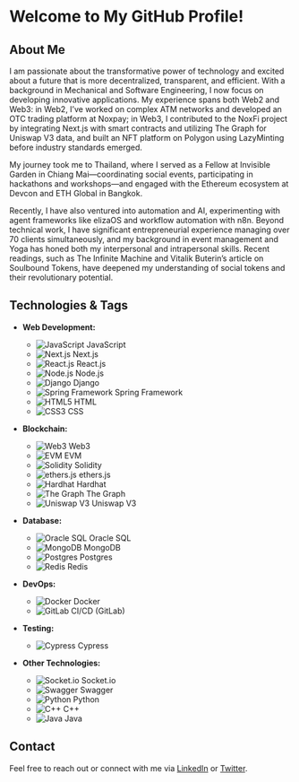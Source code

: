 # Welcome to My GitHub Profile!

## About Me

I am passionate about the transformative power of technology and excited about a future that is more decentralized, transparent, and efficient. With a background in Mechanical and Software Engineering, I now focus on developing innovative applications. My experience spans both Web2 and Web3: in Web2, I’ve worked on complex ATM networks and developed an OTC trading platform at Noxpay; in Web3, I contributed to the NoxFi project by integrating Next.js with smart contracts and utilizing The Graph for Uniswap V3 data, and built an NFT platform on Polygon using LazyMinting before industry standards emerged.

My journey took me to Thailand, where I served as a Fellow at Invisible Garden in Chiang Mai—coordinating social events, participating in hackathons and workshops—and engaged with the Ethereum ecosystem at Devcon and ETH Global in Bangkok.

Recently, I have also ventured into automation and AI, experimenting with agent frameworks like elizaOS and workflow automation with n8n. Beyond technical work, I have significant entrepreneurial experience managing over 70 clients simultaneously, and my background in event management and Yoga has honed both my interpersonal and intrapersonal skills. Recent readings, such as The Infinite Machine and Vitalik Buterin’s article on Soulbound Tokens, have deepened my understanding of social tokens and their revolutionary potential.

## Technologies & Tags

- **Web Development:**
  - ![JavaScript](https://img.shields.io/badge/JavaScript-F7DF1C?style=for-the-badge&logo=javascript&logoColor=black) JavaScript
  - ![Next.js](https://img.shields.io/badge/Next.js-000000?style=for-the-badge&logo=nextdotjs&logoColor=white) Next.js
  - ![React.js](https://img.shields.io/badge/React-61DAFB?style=for-the-badge&logo=react&logoColor=black) React.js
  - ![Node.js](https://img.shields.io/badge/Node.js-339933?style=for-the-badge&logo=nodedotjs&logoColor=white) Node.js
  - ![Django](https://img.shields.io/badge/Django-092E20?style=for-the-badge&logo=django&logoColor=white) Django
  - ![Spring Framework](https://img.shields.io/badge/Spring_Framework-6DB33F?style=for-the-badge&logo=spring&logoColor=white) Spring Framework
  - ![HTML5](https://img.shields.io/badge/HTML5-E34F26?style=for-the-badge&logo=html5&logoColor=white) HTML
  - ![CSS3](https://img.shields.io/badge/CSS3-1572B6?style=for-the-badge&logo=css3&logoColor=white) CSS

- **Blockchain:**
  - ![Web3](https://img.shields.io/badge/Web3-000000?style=for-the-badge&logo=web3&logoColor=white) Web3
  - ![EVM](https://img.shields.io/badge/EVM-8C8C8C?style=for-the-badge&logo=ethereum&logoColor=white) EVM
  - ![Solidity](https://img.shields.io/badge/Solidity-363636?style=for-the-badge&logo=solidity&logoColor=white) Solidity
  - ![ethers.js](https://img.shields.io/badge/ethers.js-8C8C8C?style=for-the-badge&logo=ethereum&logoColor=white) ethers.js
  - ![Hardhat](https://img.shields.io/badge/Hardhat-000000?style=for-the-badge&logo=hardhat&logoColor=white) Hardhat
  - ![The Graph](https://img.shields.io/badge/The_Graph-000000?style=for-the-badge&logo=thegraph&logoColor=white) The Graph
  - ![Uniswap V3](https://img.shields.io/badge/Uniswap_V3-ff007a?style=for-the-badge&logo=uniswap&logoColor=white) Uniswap V3

- **Database:**
  - ![Oracle SQL](https://img.shields.io/badge/Oracle_SQL-F80000?style=for-the-badge&logo=oracle&logoColor=white) Oracle SQL
  - ![MongoDB](https://img.shields.io/badge/MongoDB-47A248?style=for-the-badge&logo=mongodb&logoColor=white) MongoDB
  - ![Postgres](https://img.shields.io/badge/Postgres-336791?style=for-the-badge&logo=postgresql&logoColor=white) Postgres
  - ![Redis](https://img.shields.io/badge/Redis-DC382D?style=for-the-badge&logo=redis&logoColor=white) Redis

- **DevOps:**
  - ![Docker](https://img.shields.io/badge/Docker-2496ED?style=for-the-badge&logo=docker&logoColor=white) Docker
  - ![GitLab](https://img.shields.io/badge/GitLab-FC6D26?style=for-the-badge&logo=gitlab&logoColor=white) CI/CD (GitLab)

- **Testing:**
  - ![Cypress](https://img.shields.io/badge/Cypress-17202C?style=for-the-badge&logo=cypress&logoColor=white) Cypress

- **Other Technologies:**
  - ![Socket.io](https://img.shields.io/badge/Socket.io-010101?style=for-the-badge&logo=socketdotio&logoColor=white) Socket.io
  - ![Swagger](https://img.shields.io/badge/Swagger-85EA2D?style=for-the-badge&logo=swagger&logoColor=black) Swagger
  - ![Python](https://img.shields.io/badge/Python-3776AB?style=for-the-badge&logo=python&logoColor=white) Python
  - ![C++](https://img.shields.io/badge/C++-00599C?style=for-the-badge&logo=cplusplus&logoColor=white) C++
  - ![Java](https://img.shields.io/badge/Java-007396?style=for-the-badge&logo=java&logoColor=white) Java

## Contact

Feel free to reach out or connect with me via [LinkedIn](https://www.linkedin.com/in/andersonlthome) or [Twitter](https://twitter.com/andersonlthome).

